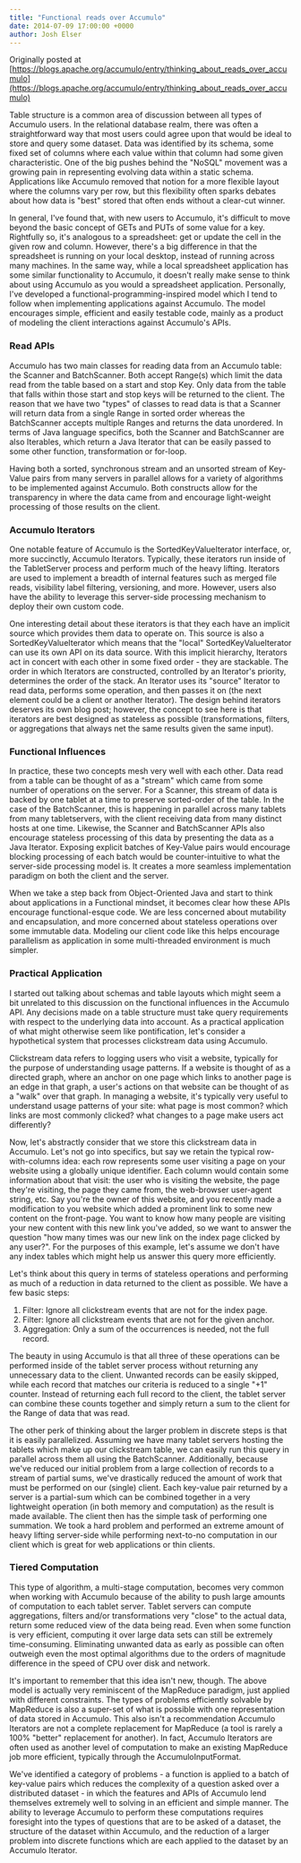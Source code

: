 ```yaml
---
title: "Functional reads over Accumulo"
date: 2014-07-09 17:00:00 +0000
author: Josh Elser
---
```


Originally posted at [https://blogs.apache.org/accumulo/entry/thinking_about_reads_over_accumulo](https://blogs.apache.org/accumulo/entry/thinking_about_reads_over_accumulo)

Table structure is a common area of discussion between all types of Accumulo users. In the relational database realm, there was often a straightforward way that most users could agree upon that would be ideal to store and query some dataset. Data was identified by its schema, some fixed set of columns where each value within that column had some given characteristic. One of the big pushes behind the "NoSQL" movement was a growing pain in representing evolving data within a static schema. Applications like Accumulo removed that notion for a more flexible layout where the columns vary per row, but this flexibility often sparks debates about how data is "best" stored that often ends without a clear-cut winner.

In general, I've found that, with new users to Accumulo, it's difficult to move beyond the basic concept of GETs and PUTs of some value for a key. Rightfully so, it's analogous to a spreadsheet: get or update the cell in the given row and column. However, there's a big difference in that the spreadsheet is running on your local desktop, instead of running across many machines. In the same way, while a local spreadsheet application has some similar functionality to Accumulo, it doesn't really make sense to think about using Accumulo as you would a spreadsheet application. Personally, I've developed a functional-programming-inspired model which I tend to follow when implementing applications against Accumulo. The model encourages simple, efficient and easily testable code, mainly as a product of modeling the client interactions against Accumulo's APIs.

### Read APIs

Accumulo has two main classes for reading data from an Accumulo table: the Scanner and BatchScanner. Both accept Range(s) which limit the data read from the table based on a start and stop Key. Only data from the table that falls within those start and stop keys will be returned to the client. The reason that we have two "types" of classes to read data is that a Scanner will return data from a single Range in sorted order whereas the BatchScanner accepts multiple Ranges and returns the data unordered. In terms of Java language specifics, both the Scanner and BatchScanner are also Iterables, which return a Java Iterator that can be easily passed to some other function, transformation or for-loop.

Having both a sorted, synchronous stream and an unsorted stream of Key-Value pairs from many servers in parallel allows for a variety of algorithms to be implemented against Accumulo. Both constructs allow for the transparency in where the data came from and encourage light-weight processing of those results on the client.

### Accumulo Iterators

One notable feature of Accumulo is the SortedKeyValueIterator interface, or, more succinctly, Accumulo Iterators. Typically, these iterators run inside of the TabletServer process and perform much of the heavy lifting. Iterators are used to implement a breadth of internal features such as merged file reads, visibility label filtering, versioning, and more. However, users also have the ability to leverage this server-side processing mechanism to deploy their own custom code.

One interesting detail about these iterators is that they each have an implicit source which provides them data to operate on. This source is also a SortedKeyValueIterator which means that the "local" SortedKeyValueIterator can use its own API on its data source. With this implicit hierarchy, Iterators act in concert with each other in some fixed order - they are stackable. The order in which Iterators are constructed, controlled by an Iterator's priority, determines the order of the stack. An Iterator uses its "source" Iterator to read data, performs some operation, and then passes it on (the next element could be a client or another Iterator). The design behind iterators deserves its own blog post; however, the concept to see here is that iterators are best designed as stateless as possible (transformations, filters, or aggregations that always net the same results given the same input).

### Functional Influences

In practice, these two concepts mesh very well with each other. Data read from a table can be thought of as a "stream" which came from some number of operations on the server. For a Scanner, this stream of data is backed by one tablet at a time to preserve sorted-order of the table. In the case of the BatchScanner, this is happening in parallel across many tablets from many tabletservers, with the client receiving data from many distinct hosts at one time. Likewise, the Scanner and BatchScanner APIs also encourage stateless processing of this data by presenting the data as a Java Iterator. Exposing explicit batches of Key-Value pairs would encourage blocking processing of each batch would be counter-intuitive to what the server-side processing model is. It creates a more seamless implementation paradigm on both the client and the server.

When we take a step back from Object-Oriented Java and start to think about applications in a Functional mindset, it becomes clear how these APIs encourage functional-esque code. We are less concerned about mutability and encapsulation, and more concerned about stateless operations over some immutable data. Modeling our client code like this helps encourage parallelism as application in some multi-threaded environment is much simpler.

### Practical Application

I started out talking about schemas and table layouts which might seem a bit unrelated to this discussion on the functional influences in the Accumulo API. Any decisions made on a table structure must take query requirements with respect to the underlying data into account. As a practical application of what might otherwise seem like pontification, let's consider a hypothetical system that processes clickstream data using Accumulo.

Clickstream data refers to logging users who visit a website, typically for the purpose of understanding usage patterns. If a website is thought of as a directed graph, where an anchor on one page which links to another page is an edge in that graph, a user's actions on that website can be thought of as a "walk" over that graph. In managing a website, it's typically very useful to understand usage patterns of your site: what page is most common? which links are most commonly clicked? what changes to a page make users act differently?

Now, let's abstractly consider that we store this clickstream data in Accumulo. Let's not go into specifics, but say we retain the typical row-with-columns idea: each row represents some user visiting a page on your website using a globally unique identifier. Each column would contain some information about that visit: the user who is visiting the website, the page they're visiting, the page they came from, the web-browser user-agent string, etc. Say you're the owner of this website, and you recently made a modification to you website which added a prominent link to some new content on the front-page. You want to know how many people are visiting your new content with this new link you've added, so we want to answer the question "how many times was our new link on the index page clicked by any user?". For the purposes of this example, let's assume we don't have any index tables which might help us answer this query more efficiently.

Let's think about this query in terms of stateless operations and performing as much of a reduction in data returned to the client as possible. We have a few basic steps:

1. Filter: Ignore all clickstream events that are not for the index page.
2. Filter: Ignore all clickstream events that are not for the given anchor.
3. Aggregation: Only a sum of the occurrences is needed, not the full record.

The beauty in using Accumulo is that all three of these operations can be performed inside of the tablet server process without returning any unnecessary data to the client. Unwanted records can be easily skipped, while each record that matches our criteria is reduced to a single "+1" counter. Instead of returning each full record to the client, the tablet server can combine these counts together and simply return a sum to the client for the Range of data that was read.

The other perk of thinking about the larger problem in discrete steps is that it is easily parallelized. Assuming we have many tablet servers hosting the tablets which make up our clickstream table, we can easily run this query in parallel across them all using the BatchScanner. Additionally, because we've reduced our initial problem from a large collection of records to a stream of partial sums, we've drastically reduced the amount of work that must be performed on our (single) client. Each key-value pair returned by a server is a partial-sum which can be combined together in a very lightweight operation (in both memory and computation) as the result is made available. The client then has the simple task of performing one summation. We took a hard problem and performed an extreme amount of heavy lifting server-side while performing next-to-no computation in our client which is great for web applications or thin clients.

### Tiered Computation

This type of algorithm, a multi-stage computation, becomes very common when working with Accumulo because of the ability to push large amounts of computation to each tablet server. Tablet servers can compute aggregations, filters and/or transformations very "close" to the actual data, return some reduced view of the data being read. Even when some function is very efficient, computing it over large data sets can still be extremely time-consuming. Eliminating unwanted data as early as possible can often outweigh even the most optimal algorithms due to the orders of magnitude difference in the speed of CPU over disk and network.

It's important to remember that this idea isn't new, though. The above model is actually very reminiscent of the MapReduce paradigm, just applied with different constraints. The types of problems efficiently solvable by MapReduce is also a super-set of what is possible with one representation of data stored in Accumulo. This also isn't a recommendation Accumulo Iterators are not a complete replacement for MapReduce (a tool is rarely a 100% "better" replacement for another). In fact, Accumulo Iterators are often used as another level of computation to make an existing MapReduce job more efficient, typically through the AccumuloInputFormat.

We've identified a category of problems - a function is applied to a batch of key-value pairs which reduces the complexity of a question asked over a distributed dataset - in which the features and APIs of Accumulo lend themselves extremely well to solving in an efficient and simple manner. The ability to leverage Accumulo to perform these computations requires foresight into the types of questions that are to be asked of a dataset, the structure of the dataset within Accumulo, and the reduction of a larger problem into discrete functions which are each applied to the dataset by an Accumulo Iterator.

